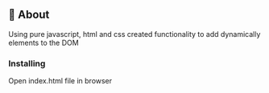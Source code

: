 ## 🧐 About
Using pure javascript, html and css created functionality to add dynamically elements to the DOM

### Installing
Open index.html file in browser 
